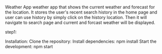 Weather App
weather app that shows the current weather and forecast for the location. It stores the user's recent search history in the home page and user can use history by simply click on the history location. Then it will navigate to search page and current and forcast weather will be displayed.

step1:

Installation:
Clone the repository: 
Install dependencies: npm install
Start the development: npm start
